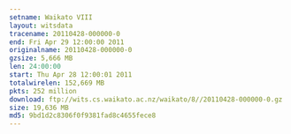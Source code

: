 ```yaml
---
setname: Waikato VIII
layout: witsdata
tracename: 20110428-000000-0
end: Fri Apr 29 12:00:00 2011
originalname: 20110428-000000-0
gzsize: 5,666 MB
len: 24:00:00
start: Thu Apr 28 12:00:01 2011
totalwirelen: 152,669 MB
pkts: 252 million
download: ftp://wits.cs.waikato.ac.nz/waikato/8//20110428-000000-0.gz
size: 19,636 MB
md5: 9bd1d2c8306f0f9381fad8c4655fece8
---
```

